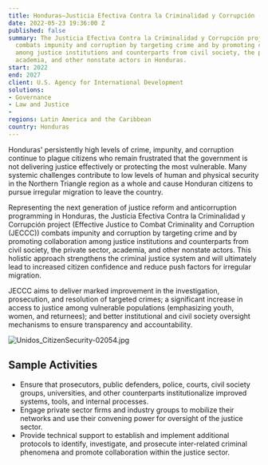 ```yaml
---
title: Honduras—Justicia Efectiva Contra la Criminalidad y Corrupción (JECCC) project
date: 2022-05-23 19:36:00 Z
published: false
summary: The Justicia Efectiva Contra la Criminalidad y Corrupción project (JECCC)
  combats impunity and corruption by targeting crime and by promoting collaboration
  among justice institutions and counterparts from civil society, the private sector,
  academia, and other nonstate actors in Honduras.
start: 2022
end: 2027
client: U.S. Agency for International Development
solutions:
- Governance
- Law and Justice
- 
regions: Latin America and the Caribbean
country: Honduras
---
```


Honduras' persistently high levels of crime, impunity, and corruption continue to plague citizens who remain frustrated that the government is not delivering justice effectively or protecting the most vulnerable. Many systemic challenges contribute to low levels of human and physical security in the Northern Triangle region as a whole and cause Honduran citizens to pursue irregular migration to leave the country. 

Representing the next generation of justice reform and anticorruption programming in Honduras, the Justicia Efectiva Contra la Criminalidad y Corrupción project (Effective Justice to Combat Criminality and Corruption (JECCC)) combats impunity and corruption by targeting crime and by promoting collaboration among justice institutions and counterparts from civil society, the private sector, academia, and other nonstate actors. This holistic approach strengthens the criminal justice system and will ultimately lead to increased citizen confidence and reduce push factors for irregular migration.
 
JECCC aims to deliver marked improvement in the investigation, prosecution, and resolution of targeted crimes; a significant increase in access to justice among vulnerable populations (emphasizing youth, women, and returnees); and better institutional and civil society oversight mechanisms to ensure transparency and accountability. 

![Unidos_CitizenSecurity-02054.jpg](/uploads/Unidos_CitizenSecurity-02054.jpg)

## Sample Activities

* Ensure that prosecutors, public defenders, police, courts, civil society groups, universities, and other counterparts institutionalize improved systems, tools, and internal processes. 
* Engage private sector firms and industry groups to mobilize their networks and use their convening power for oversight of the justice sector. 
* Provide technical support to establish and implement additional protocols to identify, investigate, and prosecute inter-related criminal phenomena and promote collaboration within the justice sector.
 